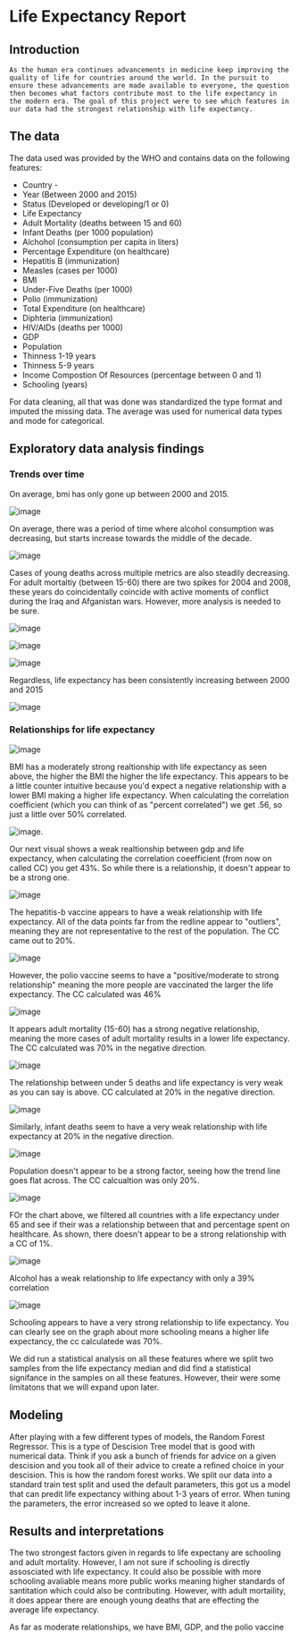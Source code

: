 # Life Expectancy Report
 ## Introduction
    As the human era continues advancements in medicine keep improving the quality of life for countries around the world. In the pursuit to ensure these advancements are made available to everyone, the question then becomes what factors contribute most to the life expectancy in the modern era. The goal of this project were to see which features in our data had the strongest relationship with life expectancy. 
 ## The data
The data used was provided by the WHO and contains data on the following features:
   - Country -
   - Year (Between 2000 and 2015) 
   - Status (Developed or developing/1 or 0) 
   - Life Expectancy 
   - Adult Mortality (deaths between 15 and 60) 
   - Infant Deaths (per 1000 population) 
   - Alchohol (consumption per capita in liters) 
   - Percentage Expenditure (on healthcare) 
   - Hepatitis B (immunization) 
   - Measles (cases per 1000) 
   - BMI 
   - Under-Five Deaths (per 1000) 
   - Polio (immunization) 
   - Total Expenditure (on healthcare) 
   - Diphteria (immunization) 
   - HIV/AIDs (deaths per 1000) 
   - GDP 
   - Population 
   - Thinness 1-19 years 
   - Thinness 5-9 years 
   - Income Compostion Of Resources (percentage between 0 and 1) 
   - Schooling (years)

 For data cleaning, all that was done was standardized the type format and imputed the missing data. The average was used for numerical data types and mode for categorical.

 ## Exploratory data analysis findings
   ### Trends over time

   On average, bmi has only gone up between 2000 and 2015.
  
   ![image](https://github.com/CameronBannick/Life-Expectancy-Dataset/blob/main/data_visuals/Average%20BMI.png)

   On average, there was a period of time where alcohol consumption was decreasing, but starts increase towards the middle of the decade.
  
   ![image](https://github.com/CameronBannick/Life-Expectancy-Dataset/blob/main/data_visuals/Avergage%20alcohol%20consumption%20in%20liters.png)

   Cases of young deaths across multiple metrics are also steadily decreasing. For adult mortaltiy (between 15-60) there are two spikes for 2004 and 2008, these 
   years do coincidentally coincide with active moments of conflict during the Iraq and Afganistan wars. However, more analysis is needed to be sure.
   
   ![image](https://github.com/CameronBannick/Life-Expectancy-Dataset/blob/main/data_visuals/Average%20deaths%20under%205%20per%201000.png)
  
   ![image](https://github.com/CameronBannick/Life-Expectancy-Dataset/blob/main/data_visuals/Average%20infant%20deaths%20per%201000.png)
  
   ![image](https://github.com/CameronBannick/Life-Expectancy-Dataset/blob/main/data_visuals/Average%20young%20adult%20deaths%20by%20year.png)

   Regardless, life expectancy has been consistently increasing between 2000 and 2015

   ![image](https://github.com/CameronBannick/Life-Expectancy-Dataset/blob/main/data_visuals/Avergae%20life%20expectancy%20by%20year.png)


   ### Relationships for life expectancy 

   ![image](https://github.com/CameronBannick/Life-Expectancy-Dataset/blob/main/data_visuals/Life%20expectancy%20over%20BMI.png)
   
   BMI has a moderately strong realtionship with life expectancy as seen above, the higher the BMI the higher the life expectancy. This appears to be a little counter intuitive because you'd expect a negative relationship with a lower BMI making a higher life expectancy. When calculating the correlation coefficient (which you can think of as "percent correlated") we get .56, so just a little over 50% correlated. 
   
 ![image](https://github.com/CameronBannick/Life-Expectancy-Dataset/blob/main/data_visuals/Life%20expectancy%20over%20GDP.png).  

   Our next visual shows a weak realtionship between gdp and life expectancy, when calculating the correlation coeefficient (from now on called CC) you get 43%. So while there is a relationship, it doesn't appear to be a strong one. 
   
  ![image](https://github.com/CameronBannick/Life-Expectancy-Dataset/blob/main/data_visuals/Life%20expectancy%20over%20Hepatitis%20B%20Vaccine%20%25.png)  

   The hepatitis-b vaccine appears to have a weak relationship with life expectancy. All of the data points far from the redline appear to "outliers", 
   meaning they are not representative to the rest of the population. The CC came out to 20%.

   ![image](https://github.com/CameronBannick/Life-Expectancy-Dataset/blob/main/data_visuals/Life%20expectancy%20over%20Polio%20vaccine%20%25.png)

   However, the polio vaccine seems to have a "positive/moderate to strong relationship" meaning the more people are vaccinated the larger the life expectancy. The CC calculated was 46%
   
   
   ![image](https://github.com/CameronBannick/Life-Expectancy-Dataset/blob/main/data_visuals/Life%20expectancy%20over%20adult%20mortatilty.png)

   It appears adult mortality (15-60) has a strong negative relationship, meaning the more cases of adult mortality results in a lower life expectancy. The CC calculated was 70% in the negative direction. 
   
![image](https://github.com/CameronBannick/Life-Expectancy-Dataset/blob/main/data_visuals/Life%20expectancy%20over%20deaths%20under%20age%205.png)

The relationship between under 5 deaths and life expectancy is very weak as you can say is above. CC calculated at 20% in the negative direction.
  
 ![image](https://github.com/CameronBannick/Life-Expectancy-Dataset/blob/main/data_visuals/Life%20expectancy%20over%20infant%20deaths.png)
  
  Similarly, infant deaths seem to have a very weak relationship with life expectancy at 20% in the negative direction.
   
   ![image](https://github.com/CameronBannick/Life-Expectancy-Dataset/blob/main/data_visuals/Life%20expectancy%20over%20population.png)

  Population doesn't appear to be a strong factor, seeing how the trend line goes flat across. The CC calcualtion was only 20%.

   ![image](https://github.com/CameronBannick/Life-Expectancy-Dataset/blob/main/data_visuals/Life%20expenditure%20over%20%25%20spent%20on%20health.png)

   FOr the chart above, we filtered all countries with a life expectancy under 65 and see if their was a relationship between that and percentage spent on healthcare. As shown, there doesn't appear to be a strong relationship with a CC of 1%.

  ![image](https://github.com/CameronBannick/Life-Expectancy-Dataset/blob/main/Life%20expectancy%20over%20alcohol%20consumption%20(in%20liters).png?)

  Alcohol has a weak relationship to life expectancy with only a 39% correlation

   ![image](https://github.com/CameronBannick/Life-Expectancy-Dataset/blob/main/data_visuals/Life%20expectancy%20over%20years%20in%20school.png)
   
   Schooling appears to have a very strong relationship to life expectancy. You can clearly see on the graph about more schooling means a higher life expectancy, the cc calculatede was 70%.

   We did run a statistical analysis on all these features where we split two samples from the life expectancy median and did find a statistical signifance in the samples on all these features. However, their were some limitatons that we will expand upon later.

  ## Modeling 

  After playing with a few different types of models, the Random Forest Regressor. This is a type of Descision Tree model that is good with numerical data. Think if you ask a bunch of friends for advice on a given descision and you took all of their advice to create a refined choice in your descision. This is how the random forest works. We split our data into a standard train test split and used the default parameters, this got us a model that can predit life expectancy withing about 1-3 years of error. When tuning the parameters, the error increased so we opted to leave it alone.

  ## Results and interpretations

  The two strongest factors given in regards to life expectany are schooling and adult mortality. However, I am not sure if schooling is directly assosciated with life expectancy. It could also be possible with more schooling avaliable means more public works meaning higher standards of santitation which could also be contributing. However, with adult mortaility, it does appear there are enough young deaths that are effecting the average life expectancy. 

  As far as moderate relationships, we have BMI, GDP, and the polio vaccine



  
  
     
     

